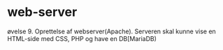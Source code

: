 # web-server
øvelse 9. Oprettelse af webserver(Apache). Serveren skal kunne vise en HTML-side med CSS, PHP og have en DB[MariaDB)
